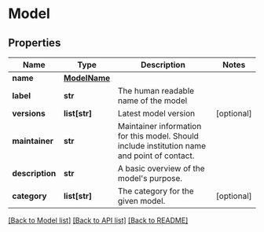 # Model

## Properties
Name | Type | Description | Notes
------------ | ------------- | ------------- | -------------
**name** | [**ModelName**](ModelName.md) |  | 
**label** | **str** | The human readable name of the model | 
**versions** | **list[str]** | Latest model version | [optional] 
**maintainer** | **str** | Maintainer information for this model. Should include institution name and point of contact. | 
**description** | **str** | A basic overview of the model&#x27;s purpose. | 
**category** | **list[str]** | The category for the given model. | [optional] 

[[Back to Model list]](../README.md#documentation-for-models) [[Back to API list]](../README.md#documentation-for-api-endpoints) [[Back to README]](../README.md)

